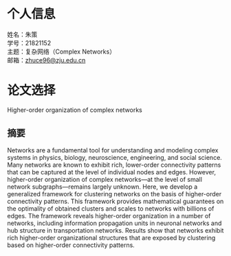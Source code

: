 个人信息
=
姓名：朱策<br>
学号：21821152<br>
主题：复杂网络（Complex Networks）<br>
邮箱：zhuce96@zju.edu.cn<br>

论文选择
=
Higher-order organization of complex networks<br>

摘要
-
Networks are a fundamental tool for understanding and modeling complex systems in physics, biology, neuroscience, engineering, and social science. Many networks are known to exhibit rich, lower-order connectivity patterns that can be captured at the level of individual nodes and edges. However, higher-order organization of complex networks—at the level of small network subgraphs—remains largely unknown. Here, we develop a generalized framework for clustering networks on the basis of higher-order connectivity patterns. This framework provides mathematical guarantees on the optimality of obtained clusters and scales to networks with billions of edges. The framework reveals higher-order organization in a number of networks, including information propagation units in neuronal networks and hub structure in transportation networks. Results show that networks exhibit rich higher-order organizational structures that are exposed by clustering based on higher-order connectivity patterns.

